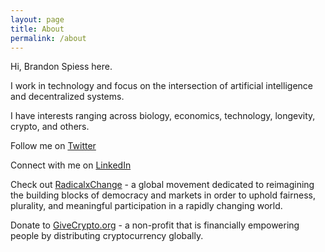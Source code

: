 ```yaml
---
layout: page
title: About
permalink: /about
---
```


Hi, Brandon Spiess here.

I work in technology and focus on the intersection of artificial intelligence and decentralized systems.

I have interests ranging across biology, economics, technology, longevity, crypto, and others.


Follow me on [Twitter](https://twitter.com/brandonspiess)

Connect with me on [LinkedIn](https://www.linkedin.com/in/brandonspiess/)

Check out [RadicalxChange](https://www.radicalxchange.org/) - a global movement dedicated to reimagining the building blocks of democracy and markets in order to uphold fairness, plurality, and meaningful participation in a rapidly changing world.

Donate to [GiveCrypto.org](https://givecrypto.org/) - a non-profit that is financially empowering people by distributing cryptocurrency globally.
